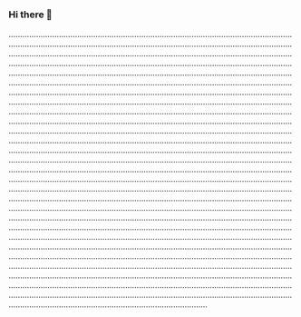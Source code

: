 ### Hi there 👋

.......................................................................................................................................................................................................................................................................................................................................................................................................................................................................................................................................................................................................................................................................................................................................................................................................................................................................................................................................................................................................................................................................................................................................................................................................................................................................................................................................................................................................................................................................................................................................................................................................................................................................................................................................................................................................................................................................................................................................................................................................................................................................................................................................................................................................................................................................................................................................................................................................................................................................................................................................................................................................................................................................................................................................................................................................................................................................................................................................................................................................................................................................................................................................................................................................................................................................................................................................................................................................................................................................................................................................................................................................................................................................................................